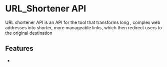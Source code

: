 # URL_Shortener API
URL shortener API is an API for the tool that transforms long , complex web addresses into shorter, more manageable links, which then redirect users to the original destination

## Features
- 
